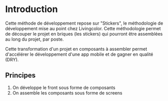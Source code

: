# Introduction

Cette méthode de développement repose sur "Stickers", le méthodologie de développement mise au point chez Livingcolor. Cette méthodologie permet de découper le projet en briques (les stickers) qui pourront être assemblées au long du projet, par poste.

Cette transformation d'un projet en composants à assembler permet d'accélérer le développement d'une app mobile et de gagner en qualité (DRY).

## Principes
1. On développe le front sous forme de composants
2. On assemble les composants sous forme de screens

